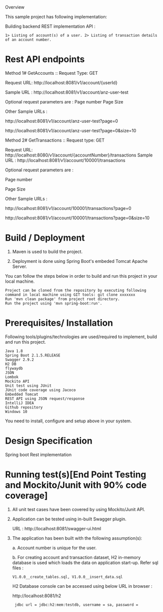 

Overview

This sample project has following implementation:

Building backend REST implementation API :

	1> Listing of account(s) of a user. 2> Listing of transaction details of an account number.
  
  
 
Rest API endpoints
=====================

Method 1#  GetAccounts :: Request Type: GET

Request URL: http://localhost:8081/v1/account/{userId}

Sample URL : http://localhost:8081/v1/account/anz-user-test

Optional request parameters are :
Page number
Page Size

Other Sample URLs :

http://localhost:8081/v1/account/anz-user-test?page=0

http://localhost:8081/v1/account/anz-user-test?page=0&size=10

Method 2# GetTransactions :: Request type: GET

Request URL: http://localhost:8080/v1/account/{accountNumber}/transactions
Sample URL : http://localhost:8081/v1/account/100001/transactions

Optional request parameters are :

Page number

Page Size

Other Sample URLs :

http://localhost:8081/v1/account/100001/transactions?page=0

http://localhost:8081/v1/account/100001/transactions?page=0&size=10

Build / Deployment
=====================

1. Maven is used to build the project.

2. Deployment is done using Spring Boot's embeded Tomcat Apache Server.

 

You can follow the steps below in order to build and run this project in your local machine.

    Project can be cloned from the repository by executing following command in local machine using GIT tools: git clone xxxxxxx
    Run 'mvn clean package' from project root directory.
    Run the project using 'mvn spring-boot:run'.

Prerequisites/ Installation
================================

Following tools/plugins/technologies are used/required to implement, build and run this project.

    Java 1.8
    Spring Boot 2.1.5.RELEASE
	Swagger 2.9.2
	H2 DB
	flywaydb
    JSON
	Lombok
    Mockito API
    Unit test using JUnit
    JUnit code coverage using Jacoco
    Embedded Tomcat
    REST API using JSON request/response
    IntelliJ IDEA
    Github repository
    Windows 10

You need to install, configure and setup above in your system.


Design Specification
===============================
Spring boot Rest implementation

 

Running test(s)[End Point Testing and Mockito/Junit with 90% code coverage]
================================================================================

1. All unit test cases have been covered by using Mockito/Junit API.

2. Application can be tested using in-built Swagger plugin.

    URL : http://localhost:8081/swagger-ui.html

3. The application has been built with the following assumption(s):

   a. Account number is unique for the user.

   b. For creating account and transaction dataset, H2 in-memory database is used which loads the data on application start-up. 
    Refer sql files : 
    
       V1.0.0__create_tables.sql, V1.0.0__insert_data.sql
       
    H2 Database console can be accessed using below URL in browser :
    
      http://localhost:8081/h2
      
        jdbc url = jdbc:h2:mem:testdb, username = sa, password =
